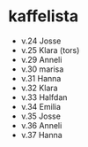 # kaffelista
* v.24 Josse
* v.25 Klara (tors)
* v.29 Anneli
* v.30 marisa
* v.31 Hanna
* v.32 Klara
* v.33 Halfdan
* v.34 Emilia
* v.35 Josse
* v.36 Anneli
* v.37 Hanna
